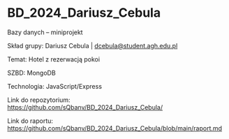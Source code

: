 # BD_2024_Dariusz_Cebula

Bazy danych – miniprojekt

Skład grupy: Dariusz Cebula | dcebula@student.agh.edu.pl

Temat: Hotel z rezerwacją pokoi

SZBD: MongoDB

Technologia: JavaScript/Express

Link do repozytorium: https://github.com/sQbanv/BD_2024_Dariusz_Cebula/

Link do raportu: https://github.com/sQbanv/BD_2024_Dariusz_Cebula/blob/main/raport.md
